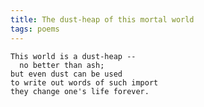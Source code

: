 ```yaml
---
title: The dust-heap of this mortal world
tags: poems
---
```


    This world is a dust-heap --
      no better than ash;
    but even dust can be used
    to write out words of such import
    they change one's life forever.
